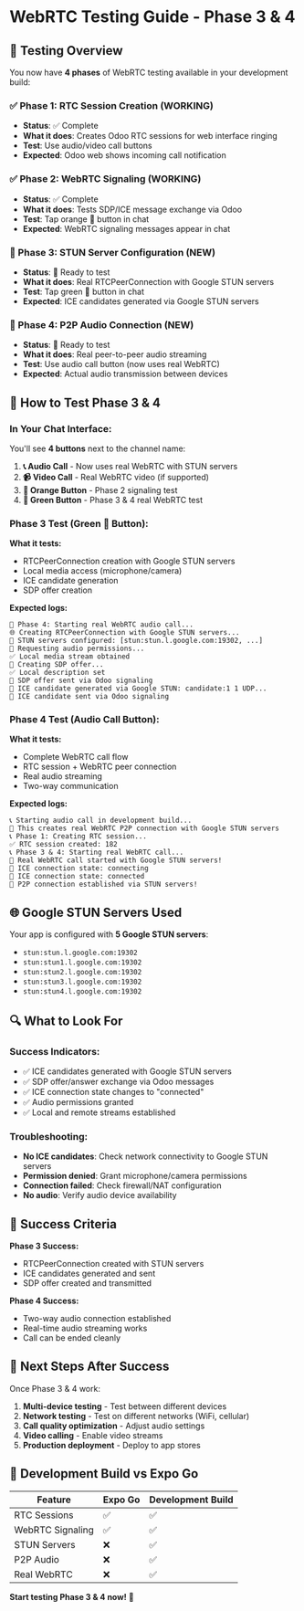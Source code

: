 # WebRTC Testing Guide - Phase 3 & 4

## 🎯 **Testing Overview**

You now have **4 phases** of WebRTC testing available in your development build:

### **✅ Phase 1: RTC Session Creation** (WORKING)
- **Status**: ✅ Complete
- **What it does**: Creates Odoo RTC sessions for web interface ringing
- **Test**: Use audio/video call buttons
- **Expected**: Odoo web shows incoming call notification

### **✅ Phase 2: WebRTC Signaling** (WORKING)
- **Status**: ✅ Complete  
- **What it does**: Tests SDP/ICE message exchange via Odoo
- **Test**: Tap orange 🧪 button in chat
- **Expected**: WebRTC signaling messages appear in chat

### **🚀 Phase 3: STUN Server Configuration** (NEW)
- **Status**: 🔄 Ready to test
- **What it does**: Real RTCPeerConnection with Google STUN servers
- **Test**: Tap green 🚀 button in chat
- **Expected**: ICE candidates generated via Google STUN servers

### **🚀 Phase 4: P2P Audio Connection** (NEW)
- **Status**: 🔄 Ready to test
- **What it does**: Real peer-to-peer audio streaming
- **Test**: Use audio call button (now uses real WebRTC)
- **Expected**: Actual audio transmission between devices

## 🧪 **How to Test Phase 3 & 4**

### **In Your Chat Interface:**

You'll see **4 buttons** next to the channel name:
1. **📞 Audio Call** - Now uses real WebRTC with STUN servers
2. **📹 Video Call** - Real WebRTC video (if supported)
3. **🧪 Orange Button** - Phase 2 signaling test
4. **🚀 Green Button** - Phase 3 & 4 real WebRTC test

### **Phase 3 Test (Green 🚀 Button):**

**What it tests:**
- RTCPeerConnection creation with Google STUN servers
- Local media access (microphone/camera)
- ICE candidate generation
- SDP offer creation

**Expected logs:**
```
🚀 Phase 4: Starting real WebRTC audio call...
🌐 Creating RTCPeerConnection with Google STUN servers...
📡 STUN servers configured: [stun:stun.l.google.com:19302, ...]
🎤 Requesting audio permissions...
✅ Local media stream obtained
📝 Creating SDP offer...
✅ Local description set
📡 SDP offer sent via Odoo signaling
🧊 ICE candidate generated via Google STUN: candidate:1 1 UDP...
🧊 ICE candidate sent via Odoo signaling
```

### **Phase 4 Test (Audio Call Button):**

**What it tests:**
- Complete WebRTC call flow
- RTC session + WebRTC peer connection
- Real audio streaming
- Two-way communication

**Expected logs:**
```
📞 Starting audio call in development build...
🎯 This creates real WebRTC P2P connection with Google STUN servers
📞 Phase 1: Creating RTC session...
✅ RTC session created: 182
📞 Phase 3 & 4: Starting real WebRTC call...
🎉 Real WebRTC call started with Google STUN servers!
🔗 ICE connection state: connecting
🔗 ICE connection state: connected
🎉 P2P connection established via STUN servers!
```

## 🌐 **Google STUN Servers Used**

Your app is configured with **5 Google STUN servers**:
- `stun:stun.l.google.com:19302`
- `stun:stun1.l.google.com:19302`
- `stun:stun2.l.google.com:19302`
- `stun:stun3.l.google.com:19302`
- `stun:stun4.l.google.com:19302`

## 🔍 **What to Look For**

### **Success Indicators:**
- ✅ ICE candidates generated with Google STUN servers
- ✅ SDP offer/answer exchange via Odoo messages
- ✅ ICE connection state changes to "connected"
- ✅ Audio permissions granted
- ✅ Local and remote streams established

### **Troubleshooting:**
- **No ICE candidates**: Check network connectivity to Google STUN servers
- **Permission denied**: Grant microphone/camera permissions
- **Connection failed**: Check firewall/NAT configuration
- **No audio**: Verify audio device availability

## 🎉 **Success Criteria**

**Phase 3 Success:**
- RTCPeerConnection created with STUN servers
- ICE candidates generated and sent
- SDP offer created and transmitted

**Phase 4 Success:**
- Two-way audio connection established
- Real-time audio streaming works
- Call can be ended cleanly

## 🚀 **Next Steps After Success**

Once Phase 3 & 4 work:
1. **Multi-device testing** - Test between different devices
2. **Network testing** - Test on different networks (WiFi, cellular)
3. **Call quality optimization** - Adjust audio settings
4. **Video calling** - Enable video streams
5. **Production deployment** - Deploy to app stores

## 📱 **Development Build vs Expo Go**

| Feature | Expo Go | Development Build |
|---------|---------|-------------------|
| RTC Sessions | ✅ | ✅ |
| WebRTC Signaling | ✅ | ✅ |
| STUN Servers | ❌ | ✅ |
| P2P Audio | ❌ | ✅ |
| Real WebRTC | ❌ | ✅ |

**Start testing Phase 3 & 4 now!** 🎯
